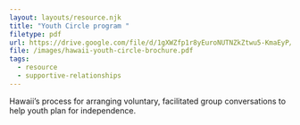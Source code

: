 ```yaml
---
layout: layouts/resource.njk
title: "Youth Circle program "
filetype: pdf
url: https://drive.google.com/file/d/1gXWZfp1r8yEuroNUTNZkZtwu5-KmaEyP/view?usp=sharing
file: /images/hawaii-youth-circle-brochure.pdf
tags:
  - resource
  - supportive-relationships
---
```

Hawaii’s process for arranging voluntary, facilitated group conversations to help youth plan for independence.
